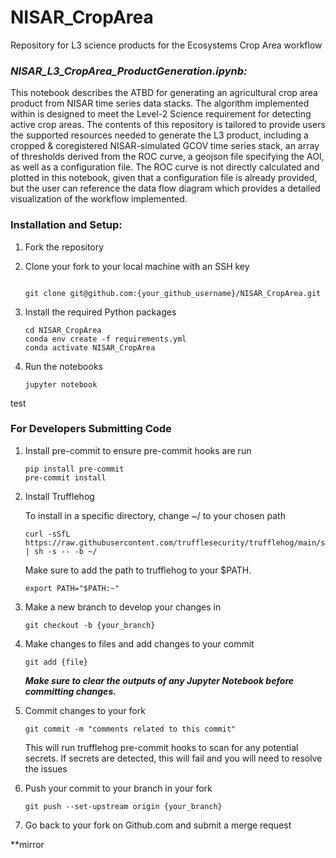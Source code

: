 
# NISAR_CropArea

Repository for L3 science products for the Ecosystems Crop Area workflow



### ***NISAR_L3_CropArea_ProductGeneration.ipynb:***
This notebook describes the ATBD for generating an agricultural crop area product from NISAR time series data stacks. The algorithm implemented within is designed to meet the Level-2 Science requirement for detecting active crop areas.  The contents of this repository  is tailored to provide users the supported resources needed to generate the L3 product, including a cropped & coregistered NISAR-simulated GCOV time series stack, an array of thresholds derived from the ROC curve, a geojson file specifying the AOI, as well as a configuration file.   The ROC curve is not directly calculated and plotted in this notebook, given that a configuration file is already provided, but the user can reference the data flow diagram which provides a detailed visualization of the workflow implemented.



### Installation and Setup:
1) Fork the repository

2) Clone your fork to your local machine with an SSH key
   ```

   git clone git@github.com:{your_github_username}/NISAR_CropArea.git

   ```
3) Install the required Python packages
   ```
   cd NISAR_CropArea
   conda env create -f requirements.yml
   conda activate NISAR_CropArea
   ```
4) Run the notebooks
   ```
   jupyter notebook
   ```
test

   
### For Developers Submitting Code
1) Install pre-commit to ensure pre-commit hooks are run
   ```
   pip install pre-commit
   pre-commit install
   ```
2) Install Trufflehog

   To install in a specific directory, change ~/ to your chosen path
   ```
   curl -sSfL https://raw.githubusercontent.com/trufflesecurity/trufflehog/main/scripts/install.sh | sh -s -- -b ~/
   ```
   Make sure to add the path to trufflehog to your $PATH.
   ```
   export PATH="$PATH:~"
   ```
   
4) Make a new branch to develop your changes in
   ```
   git checkout -b {your_branch}
   ```
5) Make changes to files and add changes to your commit
   ```
   git add {file}
   ```
   ***Make sure to clear the outputs of any Jupyter Notebook before committing changes.***
7) Commit changes to your fork
   ```
   git commit -m "comments related to this commit"
   ```
   This will run trufflehog pre-commit hooks to scan for any potential secrets. If secrets are detected, this will fail and you will need to resolve the issues
8) Push your commit to your branch in your fork
   ```
   git push --set-upstream origin {your_branch}
   ```
9) Go back to your fork on Github.com and submit a merge request
    
**mirror
